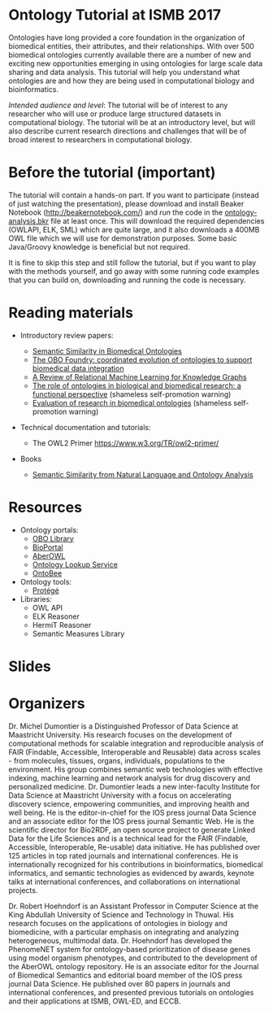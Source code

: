 # Ontology Tutorial at ISMB 2017

Ontologies have long provided a core foundation in the organization of biomedical entities, their attributes, and their relationships. With over 500 biomedical ontologies currently available there are a number of new and exciting new opportunities emerging in using ontologies for large scale data sharing and data analysis. This tutorial will help you understand what ontologies are and how they are being used in computational biology and bioinformatics. 

*Intended audience and level*: The tutorial will be of interest to any researcher who will use or produce large structured datasets in computational biology. The tutorial will be at an introductory level, but will also describe current research directions and challenges that will be of broad interest to researchers in computational biology.

# Before the tutorial (important)

The tutorial will contain a hands-on part. If you want to
participate (instead of just watching the presentation), please download
and install Beaker Notebook (http://beakernotebook.com/) and _run_ the
code in the [ontology-analysis.bkr](https://github.com/bio-ontology-research-group/ontology-tutorial/raw/master/ontology-analysis.bkr) file at
least once. This will download the required dependencies (OWLAPI, ELK,
SML) which are quite large, and it also downloads a 400MB OWL file which
we will use for demonstration purposes. Some basic Java/Groovy knowledge is beneficial but not required.

It is fine to skip this step and still follow the tutorial, but if you
want to play with the methods yourself, and go away with some running code examples that you can build on, downloading and running the code
is necessary.


# Reading materials

 * Introductory review papers:
   * [Semantic Similarity in Biomedical Ontologies](http://journals.plos.org/ploscompbiol/article?id=10.1371/journal.pcbi.1000443)
   * [The OBO Foundry: coordinated evolution of ontologies to support biomedical data integration](http://www.nature.com/nbt/journal/v25/n11/full/nbt1346.html)
   * [A Review of Relational Machine Learning for Knowledge Graphs](https://arxiv.org/abs/1503.00759)
   * [The role of ontologies in biological and biomedical research: a functional perspective](https://academic.oup.com/bib/article-lookup/doi/10.1093/bib/bbv011) (shameless self-promotion warning)
   * [Evaluation of research in biomedical ontologies](https://academic.oup.com/bib/article-lookup/doi/10.1093/bib/bbs053) (shameless self-promotion warning)

 * Technical documentation and tutorials:
   * The OWL2 Primer https://www.w3.org/TR/owl2-primer/
   
 * Books
   * [Semantic Similarity from Natural Language and Ontology Analysis](http://www.morganclaypool.com/doi/10.2200/S00639ED1V01Y201504HLT027)

# Resources

 * Ontology portals:
   * [OBO Library](http://www.obofoundry.org/)
   * [BioPortal](https://bioportal.bioontology.org/)
   * [AberOWL](http://aber-owl.net)
   * [Ontology Lookup Service](https://www.ebi.ac.uk/ols/)
   * [OntoBee](http://www.ontobee.org/)
 * Ontology tools:
   * [Protégé](http://protege.stanford.edu/)
 * Libraries:
   * OWL API
   * ELK Reasoner
   * HermiT Reasoner
   * Semantic Measures Library

# Slides


# Organizers
Dr. Michel Dumontier is a Distinguished Professor of Data Science at Maastricht University. His research focuses on the development of computational methods for scalable integration and reproducible analysis of FAIR (Findable, Accessible, Interoperable and Reusable) data across scales - from molecules, tissues, organs, individuals, populations to the environment. His group combines semantic web technologies with effective indexing, machine learning and network analysis for drug discovery and personalized medicine. Dr. Dumontier leads a new inter-faculty Institute for Data Science at Maastricht University with a focus on accelerating discovery science, empowering communities, and improving health and well being. He is the editor-in-chief for the IOS press journal Data Science and an associate editor for the IOS press journal Semantic Web. He is the scientific director for Bio2RDF, an open source project to generate Linked Data for the Life Sciences and is a technical lead for the FAIR (Findable, Accessible, Interoperable, Re-usable) data initiative. He has published over 125 articles in top rated journals and international conferences. He is internationally recognized for his contributions in bioinformatics, biomedical informatics, and semantic technologies as evidenced by awards, keynote talks at international conferences, and collaborations on international projects.

Dr. Robert Hoehndorf is an Assistant Professor in Computer Science at the King Abdullah University of Science and Technology in Thuwal. His research focuses on the applications of ontologies in biology and biomedicine, with a particular emphasis on integrating and analyzing heterogeneous, multimodal data. Dr. Hoehndorf has developed the PhenomeNET system for ontology-based prioritization of disease genes using model organism phenotypes, and contributed to the development of the AberOWL ontology repository. He is an associate editor for the Journal of Biomedical Semantics and editorial board member of the IOS press journal Data Science. He published over 80 papers in journals and international conferences, and presented previous tutorials on ontologies and their applications at ISMB, OWL-ED, and ECCB.
